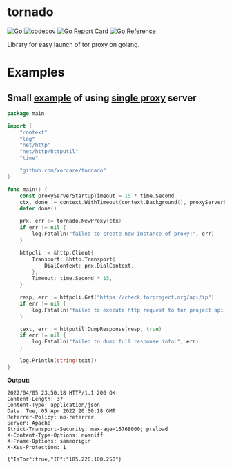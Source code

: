 # tornado

[![Go](https://github.com/xorcare/tornado/actions/workflows/go.yml/badge.svg?branch=main)](https://github.com/xorcare/tornado/actions/workflows/go.yml)
[![codecov](https://codecov.io/gh/xorcare/tornado/branch/main/graph/badge.svg?branch=main)](https://codecov.io/gh/xorcare/tornado)
[![Go Report Card](https://goreportcard.com/badge/github.com/xorcare/tornado)](https://goreportcard.com/report/github.com/xorcare/tornado)
[![Go Reference](https://pkg.go.dev/badge/github.com/xorcare/tornado.svg)](https://pkg.go.dev/github.com/xorcare/tornado)

Library for easy launch of tor proxy on golang.

# Examples

## Small [example][eprx] of using [single proxy][nprx] server

```go
package main

import (
	"context"
	"log"
	"net/http"
	"net/http/httputil"
	"time"

	"github.com/xorcare/tornado"
)

func main() {
	const proxyServerStartupTimeout = 15 * time.Second
	ctx, done := context.WithTimeout(context.Background(), proxyServerStartupTimeout)
	defer done()

	prx, err := tornado.NewProxy(ctx)
	if err != nil {
		log.Fatalln("failed to create new instance of proxy:", err)
	}

	httpcli := &http.Client{
		Transport: &http.Transport{
			DialContext: prx.DialContext,
		},
		Timeout: time.Second * 15,
	}

	resp, err := httpcli.Get("https://check.torproject.org/api/ip")
	if err != nil {
		log.Fatalln("failed to execute http request to tor project api:", err)
	}

	text, err := httputil.DumpResponse(resp, true)
	if err != nil {
		log.Fatalln("failed to dump full response info:", err)
	}

	log.Println(string(text))
}
```

**Output:**

```text
2022/04/05 23:50:18 HTTP/1.1 200 OK
Content-Length: 37
Content-Type: application/json
Date: Tue, 05 Apr 2022 20:50:18 GMT
Referrer-Policy: no-referrer
Server: Apache
Strict-Transport-Security: max-age=15768000; preload
X-Content-Type-Options: nosniff
X-Frame-Options: sameorigin
X-Xss-Protection: 1

{"IsTor":true,"IP":"185.220.100.250"}
```

[eprx]: https://pkg.go.dev/github.com/xorcare/tornado#example-NewProxy

[nprx]: https://pkg.go.dev/github.com/xorcare/tornado#NewProxy